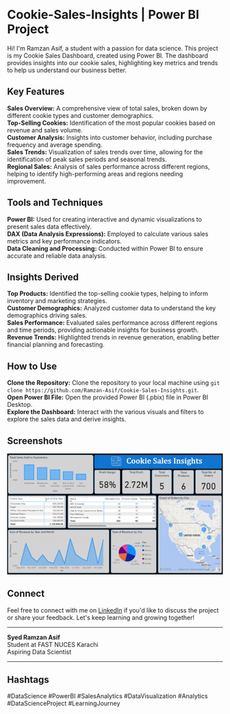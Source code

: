 # Cookie-Sales-Insights | Power BI Project

Hi! I'm Ramzan Asif, a student with a passion for data science. This project is my Cookie Sales Dashboard, created using Power BI. The dashboard provides insights into our cookie sales, highlighting key metrics and trends to help us understand our business better.

## Key Features
**Sales Overview:** A comprehensive view of total sales, broken down by different cookie types and customer demographics.  
**Top-Selling Cookies:** Identification of the most popular cookies based on revenue and sales volume.  
**Customer Analysis:** Insights into customer behavior, including purchase frequency and average spending.  
**Sales Trends:** Visualization of sales trends over time, allowing for the identification of peak sales periods and seasonal trends.  
**Regional Sales:** Analysis of sales performance across different regions, helping to identify high-performing areas and regions needing improvement.

## Tools and Techniques
**Power BI:** Used for creating interactive and dynamic visualizations to present sales data effectively.  
**DAX (Data Analysis Expressions):** Employed to calculate various sales metrics and key performance indicators.  
**Data Cleaning and Processing:** Conducted within Power BI to ensure accurate and reliable data analysis.

## Insights Derived
**Top Products:** Identified the top-selling cookie types, helping to inform inventory and marketing strategies.  
**Customer Demographics:** Analyzed customer data to understand the key demographics driving sales.  
**Sales Performance:** Evaluated sales performance across different regions and time periods, providing actionable insights for business growth.  
**Revenue Trends:** Highlighted trends in revenue generation, enabling better financial planning and forecasting.

## How to Use
**Clone the Repository:** Clone the repository to your local machine using `git clone https://github.com/Ramzan-Asif/Cookie-Sales-Insights.git`.  
**Open Power BI File:** Open the provided Power BI (.pbix) file in Power BI Desktop.  
**Explore the Dashboard:** Interact with the various visuals and filters to explore the sales data and derive insights.

## Screenshots
![Screenshot 2024-08-05 120403](https://github.com/Ramzan-Asif/Data-Analytics/blob/main/Cookie-Sales-Insights/355004308-c1c1f666-8f5b-40bc-bd72-1035943ed7a2.png?raw=true)

## Connect
Feel free to connect with me on [LinkedIn](https://www.linkedin.com/in/ramzan-asif/) if you'd like to discuss the project or share your feedback. Let's keep learning and growing together!

---

**Syed Ramzan Asif**  
Student at FAST NUCES Karachi  
Aspiring Data Scientist

---

## Hashtags
#DataScience #PowerBI #SalesAnalytics #DataVisualization #Analytics #DataScienceProject #LearningJourney

